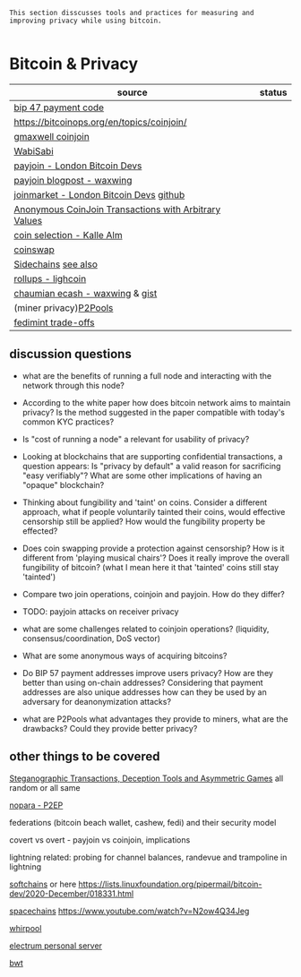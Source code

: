 ```
This section disscusses tools and practices for measuring and improving privacy while using bitcoin.


```
# Bitcoin & Privacy




| source                                                                                                                                                           | status |
| ---------------------------------------------------------------------------------------------------------------------------------------------------------------- | ------ |
| [bip 47 payment code](https://samourai.kayako.com/article/68-what-are-paynyms)                                                                                   |        |
| https://bitcoinops.org/en/topics/coinjoin/                                                                                                                       |        |
| [gmaxwell coinjoin](https://bitcointalk.org/index.php?topic=279249.0)                                                                                            |        |
| [WabiSabi](https://github.com/zkSNACKs/WabiSabi)                                                                                                                 |        |
| [payjoin - London Bitcoin Devs](https://diyhpl.us/wiki/transcripts/london-bitcoin-devs/2020-05-05-socratic-seminar-payjoins/)                                    |        |
| [payjoin blogpost - waxwing](https://reyify.com/blog/payjoin)                                                                                                    |
| [joinmarket - London Bitcoin Devs](https://www.youtube.com/watch?v=hJZnkm0jW5E) [github](https://github.com/JoinMarket-Org/joinmarket-clientserver)              |        |
| [Anonymous CoinJoin Transactions with Arbitrary Values](https://www.comsys.rwth-aachen.de/fileadmin/papers/2017/2017-maurer-trustcom-coinjoin.pdf)               |        |
| [coin selection - Kalle Alm](https://btctranscripts.com/scalingbitcoin/tokyo-2018/edgedevplusplus/coin-selection/)                                               |        |
| [coinswap](https://bitcoinops.org/en/topics/coinswap/)                                                                                                           |        |
| [Sidechains](https://blockstream.com/sidechains.pdf) [see also](https://github.com/john-light/sidechains)                                                        |        |
| [rollups - lighcoin](https://github.com/john-light/validity-rollups/blob/main/validity_rollups_on_bitcoin.md)                                                    |        |
| [chaumian ecash - waxwing](https://www.youtube.com/watch?v=VwMzNE1D3so) & [gist](https://gist.github.com/AdamISZ/28c3475734becf031c9924f0b50d1bed)               |        |
| (miner privacy)[P2Pools](https://github.com/bitcoinbook/bitcoinbook/blob/77b91b1949e2c03a36c395586a44dac20ec41533/ch10.asciidoc#peer-to-peer-mining-pool-p2pool) |        |
| [fedimint trade-offs](https://fedimint.org/docs/category/trade-offs)                                                                                             |        |

## discussion questions

- what are the benefits of running a full node and interacting with the network through this node?  

- According to the white paper how does bitcoin network aims to maintain privacy? Is the method suggested in the paper compatible with today's common KYC practices?

- Is "cost of running a node" a relevant for usability of privacy?

- Looking at blockchains that are supporting confidential transactions, a question appears: Is "privacy by default" a valid reason for sacrificing "easy verifiably"? What are some other implications of having an "opaque" blockchain?

- Thinking about fungibility and 'taint' on coins. Consider a different approach, what if people voluntarily tainted their coins, would effective censorship still be applied? How would the fungibility property be effected?

- Does coin swapping provide a protection against censorship? How is it different from 'playing musical chairs'? Does it really improve the overall fungibility of bitcoin? (what I mean here it that 'tainted' coins still stay 'tainted')

- Compare two join operations, coinjoin and payjoin. How do they differ?

- TODO: payjoin attacks on receiver privacy

- what are some challenges related to coinjoin operations? (liquidity, consensus/coordination, DoS vector)

- What are some anonymous ways of acquiring bitcoins?

- Do BIP 57 payment addresses improve users privacy? How are they better than using on-chain addresses? Considering that payment addresses are also unique addresses how can they be used by an adversary for deanonymization attacks?

- what are P2Pools what advantages they provide to miners, what are the drawbacks? Could they provide better privacy?

## other things to be covered

[Steganographic Transactions, Deception Tools and Asymmetric Games](https://gist.github.com/LaurentMT/c38794ef6a62b2f8c76d7f694a3e7777)
all random or all same

[nopara - P2EP](https://nopara73.medium.com/pay-to-endpoint-56eb05d3cac6)

federations (bitcoin beach wallet, cashew, fedi) and their security model

covert vs overt - payjoin vs coinjoin, implications

lightning related: probing for channel balances, randevue and trampoline in lightning


[softchains](https://gist.github.com/RubenSomsen/7ecf7f13dc2496aa7eed8815a02f13d1) or here https://lists.linuxfoundation.org/pipermail/bitcoin-dev/2020-December/018331.html

[spacechains](https://medium.com/@RubenSomsen/21-million-bitcoins-to-rule-all-sidechains-the-perpetual-one-way-peg-96cb2f8ac302)
    https://www.youtube.com/watch?v=N2ow4Q34Jeg 

[whirpool](https://bitcoiner.guide/whirlpool/)

[electrum personal server](https://github.com/chris-belcher/electrum-personal-server)

[bwt](https://github.com/bwt-dev/bwt)
